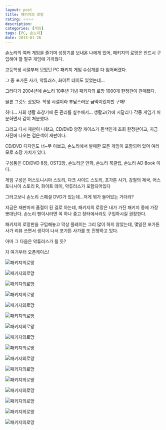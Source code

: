 ```yaml
---
layout: post
title: 패키지의 로망
rating: ⭐️⭐️⭐️⭐️
description: 
categories: [게임]
tags: [PC, 손노리]
date: 2013-01-26
---
```


손노리의 여러 게임을 즐기며 성장기를 보내온 나에게 있어, 패키지의 로망은 반드시 구입해야 할 필구 게임에 가까웠다. 

고등학생 시절부터 모았던 PC 패키지 게임 수십개를 다 잃어버렸다.

그 중 포가튼 사가, 악튜러스, 화이트 데이도 있었는데...

그러다가 2004년에 손노리 10주년 기념 패키지의 로망 1000개 한정판이 판매됐다.

물론 그것도 샀었다. 학생 시절이라 부담스러운 금액이었지만 구매!

허나... 사회 생활 초창기에 돈 관리를 실수해서... 생활고(?)에 시달리다 각종 게임기 처분하면서 같이 처분했다.

그리고 다시 재판이 나왔고, CD/DVD 양장 케이스가 흰색인게 초회 한정판이고, 지금 사진에 나오는 검은색이 재판이다.

CD/DVD 디자인도 너~무 이쁘고, 손노리에서 발매한 모든 게임이 포함되어 있어 여러모로 소장 가치가 있다.

구성품은 CD/DVD 8장, OST2장, 손노리군 만화, 손노리 북클립, 손노리 AD Book 이다.

게임 구성은 어스토니시아 스토리, 다크 사이드 스토리, 포가튼 사가, 강철의 제국, 어스토니시아 스토리 R, 화이트 데이, 악튜러스가 포함되어있다

그러고보니 손노리 스폐셜 DVD가 있는데...저게 뭐가 들어있는 거더라?

지금은 재판마저 품절이 된 걸로 아는데, 패키지의 로망은 내가 가진 패키지 중에 가장 뽀대난다. 손노리 팬이시라면 꼭 하나 중고 장터에서라도 구입하시길 권장한다.

패키지의 로망판을 구입해놓고 막상 플레이는 그리 많이 하지 않았는데, 몇일전 포가튼 사가 리뷰 쓰면서 생각이 나서 포가튼 사가를 또 진행하고 있다.

아마 그 다음은 악튜러스가 될 듯?

자 여기부터 오픈케이스!

![패키지의로망](../../review/img/2013/romance_of_package_00.jpg)

![패키지의로망](../../review/img/2013/romance_of_package_01.jpg)

![패키지의로망](../../review/img/2013/romance_of_package_02.jpg)

![패키지의로망](../../review/img/2013/romance_of_package_03.jpg)

![패키지의로망](../../review/img/2013/romance_of_package_04.jpg)

![패키지의로망](../../review/img/2013/romance_of_package_05.jpg)

![패키지의로망](../../review/img/2013/romance_of_package_06.jpg)

![패키지의로망](../../review/img/2013/romance_of_package_07.jpg)

![패키지의로망](../../review/img/2013/romance_of_package_08.jpg)

![패키지의로망](../../review/img/2013/romance_of_package_09.jpg)

![패키지의로망](../../review/img/2013/romance_of_package_10.jpg)

![패키지의로망](../../review/img/2013/romance_of_package_11.jpg)

![패키지의로망](../../review/img/2013/romance_of_package_12.jpg)

![패키지의로망](../../review/img/2013/romance_of_package_13.jpg)

![패키지의로망](../../review/img/2013/romance_of_package_14.jpg)

![패키지의로망](../../review/img/2013/romance_of_package_15.jpg)
